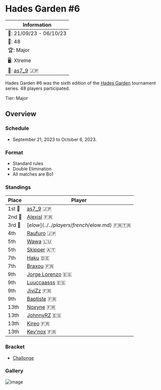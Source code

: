 # Hades Garden #6

|Information|
|-|
|:calendar:: 21/09/23 - 06/10/23|
|:busts_in_silhouette:: 48|
|:trophy:: Major|
|:desktop_computer:: Xtreme|
|:1st_place_medal:: [as7_9](../../players/japanese/as7_9.md) :jp:|

Hades Garden #6 was the sixth edition of the [Hades Garden](hgmain.md) tournament series.
48 players participated.

Tier: Major

## Overview

### Schedule
- September 21, 2023 to October 6, 2023.

### Format
- Standard rules
- Double Elimination
- All matches are Bo1

### Standings

|Place|Player|
|-|-|
|1st :1st_place_medal:|[as7_9](../../players/japanese/as7_9.md) :jp:|
|2nd :2nd_place_medal:|[Alexisl](../../players/french/alexisl.md) :fr:|
|3rd :3rd_place_medal:|[$elow](../../players/french/$elow.md) :fr::tr:|
|4th|[Raufuro](../../players/japanese/raufuro.md) :jp:|
|5th|[Wawa](../../players/luxembourger/wawa.md) :luxembourg:|
|5th|[Skipper](../../players/austrian/skipper.md) :austria:|
|7th|[Haku](../../players/german/haku.md) :de:|
|7th|[Braxou](../../players/french/braxou.md) :fr:|
|9th|[Jorge Lorenzo](../../players/spanish/jorge.md) :es:|
|9th|[Luuccaasss](../../players/spanish/lucas.md) :es:|
|9th|[JiviZz](../../players/french/jivizz.md) :fr:|
|9th|[Baptiste](../../players/french/baptiste.md) :fr:|
|13th|[Noxyne](../../players/french/noxyne.md) :fr:|
|13th|[JohnnyRZ](../../players/spanish/johnny.md) :es:|
|13th|[Kireo](../../players/french/kireo.md) :fr:|
|13th|[Kev'nox](../../players/french/kevnox.md) :fr:|

### Bracket
- [Challonge](https://challonge.com/nagedwn9)

### Gallery

![image](https://github.com/inabikarilibrary/inalib/assets/110833255/ae339f76-f6bf-4f09-93bd-696b25e724e3)


